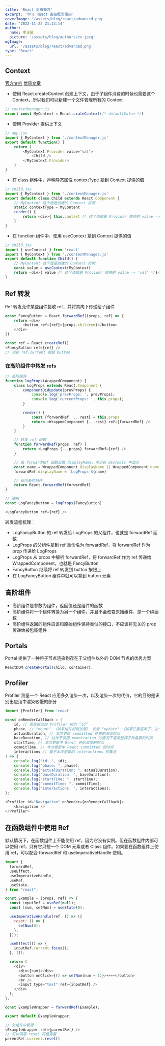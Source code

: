```yaml
---
title: 'React 高级概念'
excerpt: '学习 React 高级概念使用'
coverImage: '/assets/blog/react/advanced.png'
date: '2022-11-22 21:33:14'
author:
  name: 李正星
  picture: '/assets/blog/authors/zx.jpeg'
ogImage:
  url: '/assets/blog/react/advanced.png'
type: 'React'
---
```


## Context

[官方文档](https://zh-hans.reactjs.org/docs/context.html)
[优质文章](http://www.ptbird.cn/react-createContex-useContext.html)

- 使用 React.createContext 创建上下文，由于子组件消费的时候也需要这个 Context，所以我们可以新建一个文件管理所有的 Context

```js
// contextManager.js
export const MyContext = React.crateContext(/* defaultValue */)
```

- 使用 Provider 提供上下文

```js
// app.jsx
import { MyContext } from './contextManager.js'
export default function() {
    return (
        <MyContext.Provider value="val">
            <Child />
        </MyContext.Provider>
    )
}
```

- 在 class 组件中，声明静态属性 contextType 拿到 Context 提供的值

```js
// child.jsx
import { MyContext } from './contextManager.js'
export default class Child extends React.Component {
    // MyContent 这个值是创建的 Content 实例
    static contextType = MyContent
    render() {
        return <div>{ this.context /* 这个值就是 Provider 提供的 value -> 'val' */}</div>
    }
}
```

- 在 function 组件中，使用 useContext 拿到 Context 提供的值

```js
// child.jsx
import { useContext } from 'react'
import { MyContext } from './contextManager.js'
export default function Child() {
    // MyContent 这个值是创建的 Content 实例
    const value = useContext(MyContext)
    return <div>{ value /* 这个值就是 Provider 提供的 value -> 'val' */}</div>
}
```

## Ref 转发

Ref 转发允许某些组件接收 ref，并将其向下传递给子组件

```js
const FancyButton = React.forwardRef((props, ref) => {
    return <div>
        <button ref={ref}>{props.children}</button>
    </div>
})

const ref = React.createRef()
<FancyButton ref={ref} />
// 现在 ref.current 就是 button
```

### 在高阶组件中转发 refs

```js
// 高阶组件
function logProps(WrappedComponent) {
    class LogProps extends React.Component {
        componentDidUpdate(prevProps) {
            console.log('prevProps: ', prevProps);
            console.log('currentProps: ', this.props);
        }

        render() {
            const {forwardRef, ...rest} = this.props
            return <WrappedComponent {...rest} ref={forwardRef} />
        }
    }

    // 转发 ref 函数
    function forwardRef(props, ref) {
        return <LogProps {...props} forwardRef={ref} />
    }

    // 给 forwardRef 函数设置 displayName，可以在 devTools 中显示
    const name = WrappedComponent.displayName || WrappedComponent.name
    forwardRef.displayName = `LogProps-${name}`

    // 返回新的组件
    return React.forwardRef(forwardRef)
}

// 使用
const LogFancyButton = logProps(FancyButton)

<LogFancyButton ref={ref} />
```

转发流程梳理：

-  LogFancyButton 的 ref 转发给 LogProps 的父组件，也就是 forwardRef 函数
-  LogProps 的父组件拿到 ref 重命名为 forwardRef，将 forwardRef 作为 prop 传递给 LogProps
-  LogProps 从 props 中解析 forwardRef，将 forwardRef 作为 ref 传递给 WrappedComponent，也就是 FancyButton
-  FancyButton 继续将 ref 转发到 button 按钮上
-  在 LogFancyButton 组件中就可以拿到 button 元素

## 高阶组件

- 高阶组件是参数为组件，返回值还是组件的函数
- 高阶组件将一个组件转换为另一个组件，并且不会改变原始组件，是一个纯函数
- 高阶组件返回的组件应该和原始组件保持类似的接口，不应该将无关的 prop 传递给被包装组件

## Portals

Portal 提供了一种将子节点渲染到存在于父组件以外的 DOM 节点的优秀方案

```js
ReactDOM.createPortal(child, container);
```

## Profiler

Profiler 测量一个 React 应用多久渲染一次，以及渲染一次的代价，它的目的是识别出应用中渲染较慢的部分

```js
import {Profiler} from 'react'

const onRenderCallback = (
    id, // 发生提交的 Profiler 树的 “id”
    phase, // "mount" （如果组件树刚加载） 或者 "update" （如果它重渲染了）之一
    actualDuration, // 本次更新 committed 花费的渲染时间
    baseDuration, // 估计不使用 memoization 的情况下渲染整棵子树需要的时间
    startTime, // 本次更新中 React 开始渲染的时间
    commitTime, // 本次更新中 React committed 的时间
    interactions // 属于本次更新的 interactions 的集合
) => {
    console.log("id: ", id);
    console.log("phase: ", phase);
    console.log("actualDuration: ", actualDuration);
    console.log("baseDuration: ", baseDuration);
    console.log("startTime: ", startTime);
    console.log("commitTime: ", commitTime);
    console.log("interactions: ", interactions);
};

<Profiler id="Navigation" onRender={onRenderCallback}>
    <Navigation />
</Profiler>
```

## 在函数组件中使用 Ref

默认情况下，在函数组件上不能使用 ref，因为它没有实例。但在函数组件内部可以使用 ref，只有它只想一个 DOM 元素或者 Class 组件。如果要在函数组件上使用 ref，可以配合 forwardRef 和 useImperativeHandle 使用。

```js
import {
  forwardRef,
  useEffect,
  useImperativeHandle,
  useRef,
  useState,
} from "react";

const Example = (props, ref) => {
  const inputRef = useRef(null);
  const [num, setNum] = useState(0);

  useImperativeHandle(ref, () => ({
    reset: () => {
      setNum(0);
    },
  }));

  useEffect(() => {
    inputRef.current.focus();
  }, []);

  return (
    <div>
      <div>{num}</div>
      <button onClick={() => setNum(num + 1)}>++++</button>
      <br />
      <input type="text" ref={inputRef} />
    </div>
  );
};

const ExampleWrapper = forwardRef(Example);

export default ExampleWrapper;

// 父组件中使用
<ExampleWrapper ref={parentRef} />
// 可以调用 reset 将值重置
parentRef.current.reset()
```